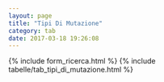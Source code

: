 ```yaml
---
layout: page
title: "Tipi Di Mutazione"
category: tab
date: 2017-03-18 19:26:08
---
```


{% include form_ricerca.html %}
{% include tabelle/tab_tipi_di_mutazione.html %}

